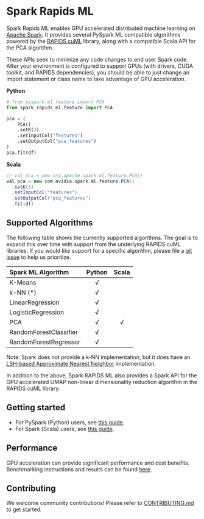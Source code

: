# Spark Rapids ML

Spark Rapids ML enables GPU accelerated distributed machine learning on [Apache Spark](https://spark.apache.org/).  It provides several PySpark ML compatible algorithms powered by the [RAPIDS cuML](https://docs.rapids.ai/api/cuml/stable/) library, along with a compatible Scala API for the PCA algorithm.

These APIs seek to minimize any code changes to end user Spark code.  After your environment is configured to support GPUs (with drivers, CUDA toolkit, and RAPIDS dependencies), you should be able to just change an import statement or class name to take advantage of GPU acceleration.

**Python**
```python
# from pyspark.ml.feature import PCA
from spark_rapids_ml.feature import PCA

pca = (
    PCA()
    .setK(3)
    .setInputCol("features")
    .setOutputCol("pca_features")
)
pca.fit(df)
```

**Scala**
```scala
// val pca = new org.apache.spark.ml.feature.PCA()
val pca = new com.nvidia.spark.ml.feature.PCA()
  .setK(3)
  .setInputCol("features")
  .setOutputCol("pca_features")
  .fit(df)
```

## Supported Algorithms

The following table shows the currently supported algorithms.  The goal is to expand this over time with support from the underlying RAPIDS cuML libraries.  If you would like support for a specific algorithm, please file a [git issue](https://github.com/NVIDIA/spark-rapids-ml/issues) to help us prioritize.

| Spark ML Algorithm     | Python | Scala |
| :--------------------- | :----: | :---: |
| K-Means                |   √    |       |
| k-NN (*)               |   √    |       |
| LinearRegression       |   √    |       |
| LogisticRegression     |   √    |       | 
| PCA                    |   √    |   √   |
| RandomForestClassifier |   √    |       |
| RandomForestRegressor  |   √    |       |

Note: Spark does not provide a k-NN implementation, but it does have an [LSH-based Approximate Nearest Neighbor](https://spark.apache.org/docs/latest/ml-features.html#approximate-nearest-neighbor-search) implementation.

In addition to the above, Spark RAPIDS ML also provides a Spark API for the GPU accelerated UMAP non-linear dimensionality reduction algorithm in the RAPIDS cuML library.

## Getting started

- For PySpark (Python) users, see [this guide](python/README.md).
- For Spark (Scala) users, see [this guide](jvm/README.md).

## Performance

GPU acceleration can provide significant performance and cost benefits.  Benchmarking instructions and results can be found [here](python/benchmark/README.md).

## Contributing

We welcome community contributions!  Please refer to [CONTRIBUTING.md](CONTRIBUTING.md) to get started.